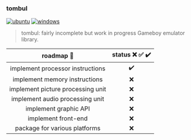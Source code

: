 
### tombul 
[![ubuntu](https://github.com/p1v0t/tombul/workflows/ubuntu/badge.svg)](https://github.com/p1v0t/tombul/actions?query=workflow%3Aubuntu) [![windows](https://github.com/p1v0t/tombul/workflows/windows/badge.svg)](https://github.com/p1v0t/tombul/actions?query=workflow%3Awindows)

> tombul: fairly incomplete but work in progress Gameboy emulator library.

| roadmap :checkered_flag: | status :x: :white_check_mark: :heavy_check_mark: |
|:------:|:---:|
| implement processor instructions | :heavy_check_mark:  |
| implement memory instructions | :x:   |
| implement picture processing unit | :x:   |
| implement audio processing unit | :x:   |
| implement graphic API | :x:   |
| implement front-end | :x:   |
| package for various platforms | :x:   |
